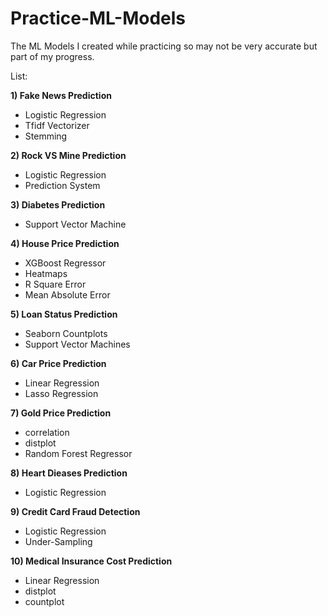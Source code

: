 # Practice-ML-Models
The ML Models I created while practicing so may not be very accurate but part of my progress.

List:

**1) Fake News Prediction** 
- Logistic Regression
- Tfidf Vectorizer
- Stemming

**2) Rock VS Mine Prediction** 
- Logistic Regression
- Prediction System

**3) Diabetes Prediction** 
- Support Vector Machine 

**4) House Price Prediction**
- XGBoost Regressor
- Heatmaps
- R Square Error
- Mean Absolute Error

**5) Loan Status Prediction**
- Seaborn Countplots
- Support Vector Machines

**6) Car Price Prediction**
- Linear Regression
- Lasso Regression

**7) Gold Price Prediction**
- correlation
- distplot
- Random Forest Regressor

**8) Heart Dieases Prediction**
- Logistic Regression

**9) Credit Card Fraud Detection**
- Logistic Regression
- Under-Sampling

**10) Medical Insurance Cost Prediction**
- Linear Regression
- distplot
- countplot
